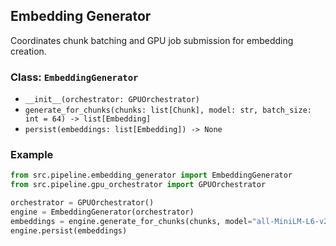 ## Embedding Generator

Coordinates chunk batching and GPU job submission for embedding creation.

### Class: `EmbeddingGenerator`
- `__init__(orchestrator: GPUOrchestrator)`
- `generate_for_chunks(chunks: list[Chunk], model: str, batch_size: int = 64) -> list[Embedding]`
- `persist(embeddings: list[Embedding]) -> None`

### Example
```python
from src.pipeline.embedding_generator import EmbeddingGenerator
from src.pipeline.gpu_orchestrator import GPUOrchestrator

orchestrator = GPUOrchestrator()
engine = EmbeddingGenerator(orchestrator)
embeddings = engine.generate_for_chunks(chunks, model="all-MiniLM-L6-v2")
engine.persist(embeddings)
```